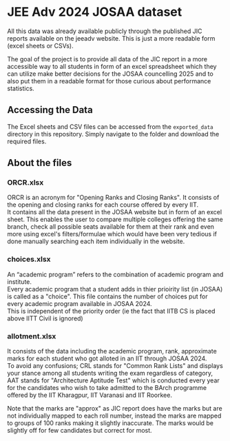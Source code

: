 # JEE Adv 2024 JOSAA dataset

All this data was already available publicly through the published JIC reports available on the jeeadv website. This is just a more readable form (excel sheets or CSVs).

The goal of the project is to provide all data of the JIC report in a more accessible way to all students in form of an excel spreadsheet which they can utilize make better decisions for the JOSAA councelling 2025 and to also put them in a readable format for those curious about performance statistics.


## Accessing the Data

The Excel sheets and CSV files can be accessed from the `exported_data`  directory in this repository. Simply navigate to the folder and download the required files.

## About the files

### ORCR.xlsx
 
ORCR is an acronym for "Opening Ranks and Closing Ranks". It consists of the opening and closing ranks for each course offered by every IIT.<br>
It contains all the data present in the JOSAA website but in form of an excel sheet. This enables the user to compare multiple colleges offering the same branch, check all possible seats available for them at their rank and even more using excel's filters/formulae which would have been very tedious if done manually searching each item individually in the website.

### choices.xlsx

An “academic program” refers to the combination of academic program and institute.<br>
Every academic program that a student adds in thier prioirity list (in JOSAA) is called as a "choice".
This file contains the number of choices put for every academic program available in JOSAA 2024.<br>
This is independent of the priority order (ie the fact that IITB CS is placed above IITT Civil is ignored)

###  allotment.xlsx

It consists of the data including the academic program, rank, approximate marks for each student who got alloted in an IIT through JOSAA 2024.<br>
To avoid any confusions; CRL stands for "Common Rank Lists" and displays your stance among all students writing the exam regardless of category, AAT stands for "Architecture Aptitude Test" which is conducted every year for the candidates who wish to take admitted to the BArch programme offered by the IIT Kharagpur, IIT Varanasi and IIT Roorkee. 

Note that the marks are "approx" as JIC report does have the marks but are not individually mapped to each roll number, instead the marks are mapped to groups of 100 ranks making it slightly inaccurate. The marks would be slightly off for few candidates but correct for most.














